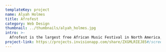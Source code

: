 ```yaml
---
templateKey: project
name: Alyah Holmes
title: Afrofest
category: Web Design
thumbnail: ../thumbnails/alyah_holmes.jpg
intro: >-
  Afrofest is the largest free African Music Festival in North America, showcasing the best in African music, culture, arts, crafts, and food. The Festival identity and bilingual website reflects what Afrofest is all about: community, coming together, celebration, vibrancy, and movement. It builds excitement while taking users through the experience of Afrofest’s 5 fun-filled areas.
project-link: https://projects.invisionapp.com/share/ZXGMLRIEJ85#/screens
---
```

